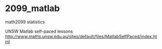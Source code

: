 # 2099_matlab
math2099 statistics 

UNSW Matlab self-paced lessons  
http://www.maths.unsw.edu.au/sites/default/files/MatlabSelfPaced/index.html
